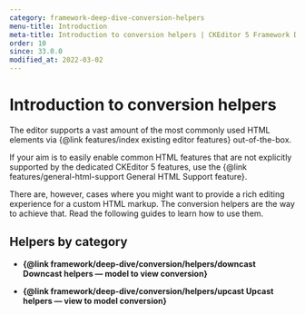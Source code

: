 ```yaml
---
category: framework-deep-dive-conversion-helpers
menu-title: Introduction
meta-title: Introduction to conversion helpers | CKEditor 5 Framework Documentation
order: 10
since: 33.0.0
modified_at: 2022-03-02
---
```


# Introduction to conversion helpers

The editor supports a vast amount of the most commonly used HTML elements via {@link features/index existing editor features} out-of-the-box.

If your aim is to easily enable common HTML features that are not explicitly supported by the dedicated CKEditor&nbsp;5 features, use the {@link features/general-html-support General HTML Support feature}.

There are, however, cases where you might want to provide a rich editing experience for a custom HTML markup. The conversion helpers are the way to achieve that. Read the following guides to learn how to use them.

## Helpers by category

* **{@link framework/deep-dive/conversion/helpers/downcast Downcast helpers &mdash; model to view conversion}**

* **{@link framework/deep-dive/conversion/helpers/upcast Upcast helpers &mdash; view to model conversion}**
